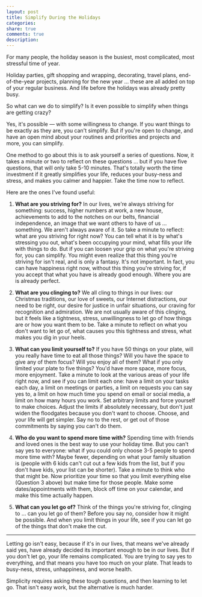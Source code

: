 ```yaml
---
layout: post
title: Simplify During the Holidays
categories:
share: true
comments: true
description: 
---
```


For many people, the holiday season is the busiest, most complicated, most stressful time of year.

Holiday parties, gift shopping and wrapping, decorating, travel plans, end-of-the-year projects, planning for the new year … these are all added on top of your regular business. And life before the holidays was already pretty busy.

So what can we do to simplify? Is it even possible to simplify when things are getting crazy?

Yes, it's possible — with some willingness to change. If you want things to be exactly as they are, you can't simplify. But if you're open to change, and have an open mind about your routines and priorities and projects and more, you can simplify.

One method to go about this is to ask yourself a series of questions. Now, it takes a minute or two to reflect on these questions … but if you have five questions, that will only take 5-10 minutes. That's totally worth the time investment if it greatly simplifies your life, reduces your busy-ness and stress, and makes you calmer and happier. Take the time now to reflect.

Here are the ones I've found useful:

1. **What are you striving for?** 
In our lives, we're always striving for something: success, higher numbers at work, a new house, achievements to add to the notches on our belts, financial independence, an image that we want others to have of us … something. We aren't always aware of it. So take a minute to reflect: what are you striving for right now? You can tell what it is by what's stressing you out, what's been occupying your mind, what fills your life with things to do. But if you can loosen your grip on what you're striving for, you can simplify. 
You might even realize that this thing you're striving for isn't real, and is only a fantasy. It's not important. In fact, you can have happiness right now, without this thing you're striving for, if you accept that what you have is already good enough. Where you are is already perfect.

2. **What are you clinging to?** 
We all cling to things in our lives: our Christmas traditions, our love of sweets, our Internet distractions, our need to be right, our desire for justice in unfair situations, our craving for recognition and admiration. We are not usually aware of this clinging, but it feels like a tightness, stress, unwillingness to let go of how things are or how you want them to be. 
Take a minute to reflect on what you don't want to let go of, what causes you this tightness and stress, what makes you dig in your heels.

3. **What can you limit yourself to?** 
If you have 50 things on your plate, will you really have time to eat all those things? Will you have the space to give any of them focus? Will you enjoy all of them? What if you only limited your plate to five things? You'd have more space, more focus, more enjoyment. 
Take a minute to look at the various areas of your life right now, and see if you can limit each one: have a limit on your tasks each day, a limit on meetings or parties, a limit on requests you can say yes to, a limit on how much time you spend on email or social media, a limit on how many hours you work. Set arbitrary limits and force yourself to make choices. Adjust the limits if absolutely necessary, but don't just widen the floodgates because you don't want to choose. 
Choose, and your life will get simpler. Say no to the rest, or get out of those commitments by saying you can't do them.

4. **Who do you want to spend more time with?** 
Spending time with friends and loved ones is the best way to use your holiday time. But you can't say yes to everyone: what if you could only choose 3-5 people to spend more time with? Maybe fewer, depending on what your family situation is (people with 6 kids can't cut out a few kids from the list, but if you don't have kids, your list can be shorter). 
Take a minute to think who that might be. Now prioritize your time so that you limit everything else (Question 3 above) but make time for those people. Make some dates/appointments with them, block off time on your calendar, and make this time actually happen.

5. **What can you let go of?** 
Think of the things you're striving for, clinging to … can you let go of them? Before you say no, consider how it might be possible. And when you limit things in your life, see if you can let go of the things that don't make the cut.

---

Letting go isn't easy, because if it's in our lives, that means we've already said yes, have already decided its important enough to be in our lives. But if you don't let go, your life remains complicated. You are trying to say yes to everything, and that means you have too much on your plate. That leads to busy-ness, stress, unhappiness, and worse health.

Simplicity requires asking these tough questions, and then learning to let go. That isn't easy work, but the alternative is much harder.
